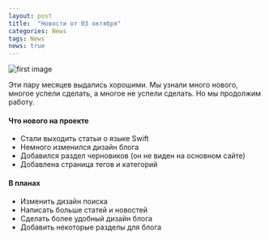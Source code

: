 ```yaml
---
layout: post
title:  "Новости от 03 октября"
categories: News
tags: News
news: true
---
```


![first image](http://i82.fastpic.ru/big/2016/0912/60/7dd8ab90404e6018f6cf24872cdfc960.jpg)

Эти пару месяцев выдались хорошими. Мы узнали много нового, многое успели сделать, а многое не 
успели сделать. Но мы продолжим работу.  

#### Что нового на проекте

- Стали выходить статьи о языке Swift 
- Немного изменился дизайн блога
- Добавился раздел черновиков (он не виден на основном сайте)
- Добавлена страница тегов и категорий

#### В планах

- Изменить дизайн поиска
- Написать больше статей и новостей
- Сделать более удобный дизайн блога
- Добавить некоторые разделы для блога

